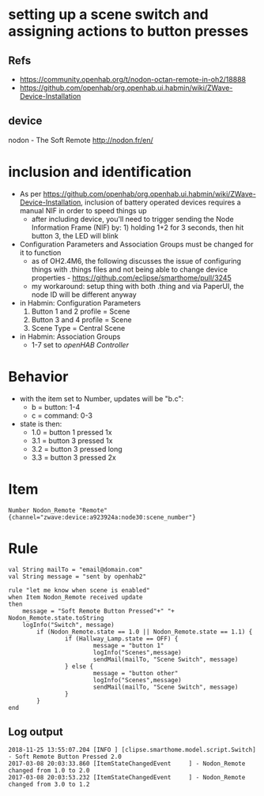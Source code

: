 # setting up a scene switch and assigning actions to button presses

## Refs

* https://community.openhab.org/t/nodon-octan-remote-in-oh2/18888
* https://github.com/openhab/org.openhab.ui.habmin/wiki/ZWave-Device-Installation

## device

nodon - The Soft Remote http://nodon.fr/en/

# inclusion and identification

* As per https://github.com/openhab/org.openhab.ui.habmin/wiki/ZWave-Device-Installation, inclusion of battery operated devices requires a manual NIF in order to speed things up
  * after including device, you'll need to trigger sending the Node Information Frame (NIF) by: 1) holding 1+2 for 3 seconds, then hit button 3, the LED will blink
* Configuration Parameters and Association Groups must be changed for it to function
  * as of OH2.4M6, the following discusses the issue of configuring things with .things files and not being able to change device properties - https://github.com/eclipse/smarthome/pull/3245
  * my workaround: setup thing with both .thing and via PaperUI, the node ID will be different anyway
* in Habmin: Configuration Parameters
  1. Button 1 and 2 profile = Scene
  2. Button 3 and 4 profile = Scene
  3. Scene Type = Central Scene
* in Habmin: Association Groups
  * 1-7 set to *openHAB Controller*

# Behavior

* with the item set to Number, updates will be "b.c":  
  * b = button: 1-4  
  * c = command: 0-3  
* state is then:  
  * 1.0 = button 1 pressed 1x
  * 3.1 = button 3 pressed 1x
  * 3.2 = button 3 pressed long
  * 3.3 = button 3 pressed 2x
  
# Item

```
Number Nodon_Remote "Remote"    {channel="zwave:device:a923924a:node30:scene_number"}
```

# Rule

```
val String mailTo = "email@domain.com"
val String message = "sent by openhab2"

rule "let me know when scene is enabled"
when Item Nodon_Remote received update
then
    message = "Soft Remote Button Pressed"+" "+ Nodon_Remote.state.toString
    logInfo("Switch", message)
        if (Nodon_Remote.state == 1.0 || Nodon_Remote.state == 1.1) {
                if (Hallway_Lamp.state == OFF) {
                        message = "button 1"
                        logInfo("Scenes",message)
                        sendMail(mailTo, "Scene Switch", message)
                } else {
                        message = "button other"
                        logInfo("Scenes",message)
                        sendMail(mailTo, "Scene Switch", message)
                }
        }
end
```

## Log output
```
2018-11-25 13:55:07.204 [INFO ] [clipse.smarthome.model.script.Switch] - Soft Remote Button Pressed 2.0
2017-03-08 20:03:33.860 [ItemStateChangedEvent     ] - Nodon_Remote changed from 1.0 to 2.0
2017-03-08 20:03:53.232 [ItemStateChangedEvent     ] - Nodon_Remote changed from 3.0 to 1.2
```

